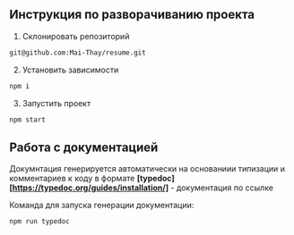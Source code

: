 ## Инструкция по разворачиванию проекта
 1. Склонировать репозиторий
```bash
git@github.com:Mai-Thay/resume.git
```
 2. Установить зависимости 
```bash
npm i
```
3. Запустить проект
```bash
npm start
```

## Работа с документацией

Докумнтация генерируется автоматически на основаниии типизации и комментариев к коду в формате **[typedoc][https://typedoc.org/guides/installation/]** - документация по ссылке

Команда для запуска генерации документации:
```bash
npm run typedoc
```

